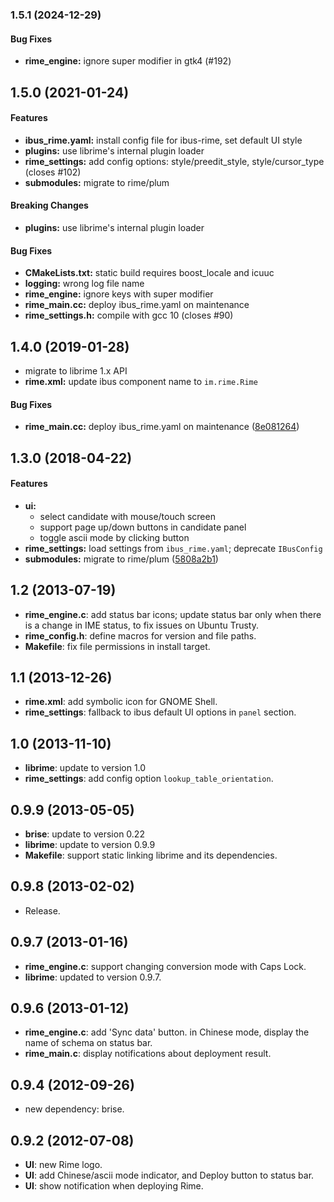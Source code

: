 <a name="1.5.1"></a>
### 1.5.1 (2024-12-29)


#### Bug Fixes

* **rime_engine:**  ignore super modifier in gtk4 (#192)



<a name="1.5.0"></a>
## 1.5.0 (2021-01-24)


#### Features

* **ibus_rime.yaml:**  install config file for ibus-rime, set default UI style
* **plugins:**  use librime's internal plugin loader
* **rime_settings:**  add config options: style/preedit_style, style/cursor_type (closes #102)
* **submodules:**  migrate to rime/plum

#### Breaking Changes

* **plugins:**  use librime's internal plugin loader

#### Bug Fixes

* **CMakeLists.txt:**  static build requires boost_locale and icuuc
* **logging:**  wrong log file name
* **rime_engine:**  ignore keys with super modifier
* **rime_main.cc:**  deploy ibus_rime.yaml on maintenance
* **rime_settings.h:**  compile with gcc 10 (closes #90)



<a name="1.4.0"></a>
## 1.4.0 (2019-01-28)


* migrate to librime 1.x API
* **rime.xml:**  update ibus component name to `im.rime.Rime`

#### Bug Fixes

* **rime_main.cc:**  deploy ibus_rime.yaml on maintenance ([8e081264](https://github.com/rime/ibus-rime/commit/8e081264977bfefdd233ebeb1235f11be55b28f8))



<a name="1.3.0"></a>
## 1.3.0 (2018-04-22)


#### Features

* **ui:**
  *  select candidate with mouse/touch screen
  *  support page up/down buttons in candidate panel
  *  toggle ascii mode by clicking button
* **rime_settings:** load settings from `ibus_rime.yaml`; deprecate `IBusConfig`
* **submodules:**  migrate to rime/plum ([5808a2b1](https://github.com/rime/ibus-rime/commit/5808a2b1d0ccac99607ad9985de0675963387bda))



## 1.2 (2013-07-19)

* **rime_engine.c**: add status bar icons; update status bar only when there is
  a change in IME status, to fix issues on Ubuntu Trusty.
* **rime_config.h**: define macros for version and file paths.
* **Makefile**: fix file permissions in install target.



## 1.1 (2013-12-26)

* **rime.xml**: add symbolic icon for GNOME Shell.
* **rime_settings**: fallback to ibus default UI options in `panel` section.



## 1.0 (2013-11-10)

* **librime**: update to version 1.0
* **rime_settings**: add config option `lookup_table_orientation`.



## 0.9.9 (2013-05-05)

* **brise**: update to version 0.22
* **librime**: update to version 0.9.9
* **Makefile**: support static linking librime and its dependencies.



## 0.9.8 (2013-02-02)

* Release.



## 0.9.7 (2013-01-16)

* **rime_engine.c**: support changing conversion mode with Caps Lock.
* **librime**: updated to version 0.9.7.



## 0.9.6 (2013-01-12)

* **rime_engine.c**: add 'Sync data' button.
  in Chinese mode, display the name of schema on status bar.
* **rime_main.c**: display notifications about deployment result.



## 0.9.4 (2012-09-26)

* new dependency: brise.



## 0.9.2 (2012-07-08)

* **UI**: new Rime logo.
* **UI**: add Chinese/ascii mode indicator, and Deploy button to status bar.
* **UI**: show notification when deploying Rime.
